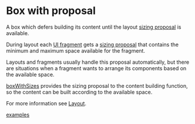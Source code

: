 # Box with proposal

A box which defers building its content until the layout [sizing proposal](def://) is available.

During layout each [UI fragment](def://) gets a [sizing proposal](def://) that contains
the minimum and maximum space available for the fragment.

Layouts and fragments usually handle this proposal automatically, but there are situations
when a fragment wants to arrange its components based on the available space.

[boxWithSizes](fragment://) provides the sizing proposal to the content building function,
so the content can be built according to the available space.

For more information see [Layout](guide://).

[examples](actualize://example-group?name=boxWithProposal)
